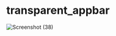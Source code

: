 # transparent_appbar


![Screenshot (38)](https://user-images.githubusercontent.com/88321261/130963602-adc222b9-1384-4ec4-bcbf-86ec2b0b16b0.png)
